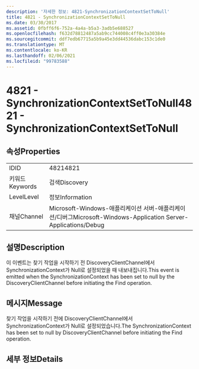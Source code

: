```yaml
---
description: '자세한 정보: 4821-SynchronizationContextSetToNull'
title: 4821 - SynchronizationContextSetToNull
ms.date: 03/30/2017
ms.assetid: 0fbff6f6-752a-4a4a-b5a3-3adb5e688527
ms.openlocfilehash: f632d78812487a5ab9cc744008c4ff0e3a30384e
ms.sourcegitcommit: ddf7edb67715a5b9a45e3dd44536dabc153c1de0
ms.translationtype: MT
ms.contentlocale: ko-KR
ms.lasthandoff: 02/06/2021
ms.locfileid: "99783588"
---
```

# <a name="4821---synchronizationcontextsettonull"></a><span data-ttu-id="7f3b3-103">4821 - SynchronizationContextSetToNull</span><span class="sxs-lookup"><span data-stu-id="7f3b3-103">4821 - SynchronizationContextSetToNull</span></span>

## <a name="properties"></a><span data-ttu-id="7f3b3-104">속성</span><span class="sxs-lookup"><span data-stu-id="7f3b3-104">Properties</span></span>  
  
|||  
|-|-|  
|<span data-ttu-id="7f3b3-105">ID</span><span class="sxs-lookup"><span data-stu-id="7f3b3-105">ID</span></span>|<span data-ttu-id="7f3b3-106">4821</span><span class="sxs-lookup"><span data-stu-id="7f3b3-106">4821</span></span>|  
|<span data-ttu-id="7f3b3-107">키워드</span><span class="sxs-lookup"><span data-stu-id="7f3b3-107">Keywords</span></span>|<span data-ttu-id="7f3b3-108">검색</span><span class="sxs-lookup"><span data-stu-id="7f3b3-108">Discovery</span></span>|  
|<span data-ttu-id="7f3b3-109">Level</span><span class="sxs-lookup"><span data-stu-id="7f3b3-109">Level</span></span>|<span data-ttu-id="7f3b3-110">정보</span><span class="sxs-lookup"><span data-stu-id="7f3b3-110">Information</span></span>|  
|<span data-ttu-id="7f3b3-111">채널</span><span class="sxs-lookup"><span data-stu-id="7f3b3-111">Channel</span></span>|<span data-ttu-id="7f3b3-112">Microsoft-Windows-애플리케이션 서버-애플리케이션/디버그</span><span class="sxs-lookup"><span data-stu-id="7f3b3-112">Microsoft-Windows-Application Server-Applications/Debug</span></span>|  
  
## <a name="description"></a><span data-ttu-id="7f3b3-113">설명</span><span class="sxs-lookup"><span data-stu-id="7f3b3-113">Description</span></span>  

 <span data-ttu-id="7f3b3-114">이 이벤트는 찾기 작업을 시작하기 전 DiscoveryClientChannel에서 SynchronizationContext가 Null로 설정되었을 때 내보내집니다.</span><span class="sxs-lookup"><span data-stu-id="7f3b3-114">This event is emitted when the SynchronizationContext has been set to null by the DiscoveryClientChannel before initiating the Find operation.</span></span>  
  
## <a name="message"></a><span data-ttu-id="7f3b3-115">메시지</span><span class="sxs-lookup"><span data-stu-id="7f3b3-115">Message</span></span>  

 <span data-ttu-id="7f3b3-116">찾기 작업을 시작하기 전에 DiscoveryClientChannel에서 SynchronizationContext가 Null로 설정되었습니다.</span><span class="sxs-lookup"><span data-stu-id="7f3b3-116">The SynchronizationContext has been set to null by DiscoveryClientChannel before initiating the Find operation.</span></span>  
  
## <a name="details"></a><span data-ttu-id="7f3b3-117">세부 정보</span><span class="sxs-lookup"><span data-stu-id="7f3b3-117">Details</span></span>
